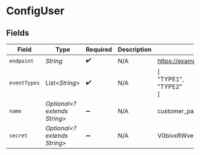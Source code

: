 # ConfigUser


## Fields

| Field                            | Type                             | Required                         | Description                      | Example                          |
| -------------------------------- | -------------------------------- | -------------------------------- | -------------------------------- | -------------------------------- |
| `endpoint`                       | *String*                         | :heavy_check_mark:               | N/A                              | https://example.com              |
| `eventTypes`                     | List<*String*>                   | :heavy_check_mark:               | N/A                              | [<br/>"TYPE1",<br/>"TYPE2"<br/>] |
| `name`                           | *Optional<? extends String>*     | :heavy_minus_sign:               | N/A                              | customer_payment                 |
| `secret`                         | *Optional<? extends String>*     | :heavy_minus_sign:               | N/A                              | V0bivxRWveaoz08afqjU6Ko/jwO0Cb+3 |
